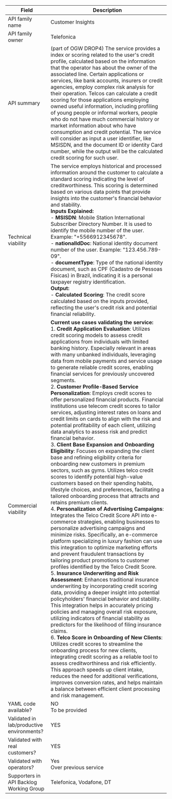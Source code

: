| **Field** | Description | 
| ---- | ----- |
| API family name | Customer Insights | 
| API family owner | Telefonica |
| API summary | (part of OGW DROP4) The service provides a index or scoring related to the  user's credit profile, calculated based on the information that the operator has about the owner of the associated line. Certain applications or services, like bank accounts, insurers or credit agencies, employ complex risk analysis for their operation. Telcos can calculate a credit scoring for those applications employing owned useful information, including profiling of young people or informal workers, people who do not have much commercial history or market information about who have consumption and credit potential. The service will consider as input a user identifier, like MSISDN, and the document ID or identity Card number, while the output will be the calculated credit scoring for such user. |
| Technical viability | The service employs historical and processed information around the customer to calculate a standard scoring indicating the level of creditworthiness. This scoring is determined based on various data points that provide insights into the customer's financial behavior and stability.<br>**Inputs Explained:**<br>- **MSISDN**: Mobile Station International Subscriber Directory Number. It is used to identify the mobile number of the user. Example: "+5566912345678".<br>- **nationalIdDoc**: National identity document number of the user. Example: "123.456.789-09".<br>- **documentType**: Type of the national identity document, such as CPF (Cadastro de Pessoas Físicas) in Brazil, indicating it is a personal taxpayer registry identification.<br>**Output:**<br>- **Calculated Scoring**: The credit score calculated based on the inputs provided, reflecting the user's credit risk and potential financial reliability.|
| Commercial viability | **Current use cases validating the service:**<br> 1. **Credit Application Evaluation**: Utilizes credit scoring models to assess credit applications from individuals with limited banking history. Especially relevant in areas with many unbanked individuals, leveraging data from mobile payments and service usage to generate reliable credit scores, enabling financial services for previously uncovered segments.<br>2. **Customer Profile-Based Service Personalization**: Employs credit scores to offer personalized financial products. Financial institutions use telecom credit scores to tailor services, adjusting interest rates on loans and credit limits on cards to align with the risk and potential profitability of each client, utilizing data analytics to assess risk and predict financial behavior.<br>3. **Client Base Expansion and Onboarding Eligibility**: Focuses on expanding the client base and refining eligibility criteria for onboarding new customers in premium sectors, such as gyms. Utilizes telco credit scores to identify potential high-value customers based on their spending habits, lifestyle choices, and preferences, facilitating a tailored onboarding process that attracts and retains premium clients.<br>4. **Personalization of Advertising Campaigns**: Integrates the Telco Credit Score API into e-commerce strategies, enabling businesses to personalize advertising campaigns and minimize risks. Specifically, an e-commerce platform specializing in luxury fashion can use this integration to optimize marketing efforts and prevent fraudulent transactions by tailoring product promotions to customer profiles identified by the Telco Credit Score.<br>5. **Insurance Underwriting and Risk Assessment**: Enhances traditional insurance underwriting by incorporating credit scoring data, providing a deeper insight into potential policyholders' financial behavior and stability. This integration helps in accurately pricing policies and managing overall risk exposure, utilizing indicators of financial stability as predictors for the likelihood of filing insurance claims.<br>6. **Telco Score in Onboarding of New Clients**: Utilizes credit scores to streamline the onboarding process for new clients, integrating credit scoring as a reliable tool to assess creditworthiness and risk efficiently. This approach speeds up client intake, reduces the need for additional verifications, improves conversion rates, and helps maintain a balance between efficient client processing and risk management.| 
| YAML code available? | NO<br> To be provided  |
| Validated in lab/productive environments? | YES |
| Validated with real customers? | YES |
| Validated with operators? | Yes<br> Over previous service |
| Supporters in API Backlog Working Group |  Telefonica, Vodafone, DT  |
